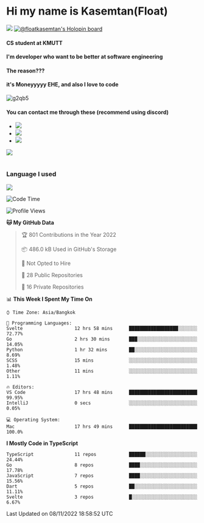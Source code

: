 # Hi my name is Kasemtan(Float)
![](https://64.media.tumblr.com/9c2a8f831efe8da556ffbf89cebb52c9/b86c1ab833a37e32-93/s1280x1920/d000dc22f75df64be2bc150f5fa69c4f6df6bb07.gifv)
[![@floatkasemtan's Holopin board](https://holopin.me/floatkasemtan)](https://holopin.io/@floatkasemtan)
#### CS student at KMUTT
#### I'm developer who want to be better at software engineering
#### The reason???
#### it's Moneyyyyy EHE, and also I love to code
![g2qb5](https://user-images.githubusercontent.com/69688279/175812510-9235eaf7-72f7-40d3-b163-56efa9aa5c6b.gif)

#### You can contact me through these (recommend using discord)
- [![](https://img.shields.io/badge/Discord-5865F2?logo=Discord&logoColor=white)](https://discordapp.com/users/278155096225742848)
- [![](https://img.shields.io/badge/Facebook-1877F2?logo=facebook&logoColor=white)](https://www.facebook.com/float.teavasirichokchai/)
- [![](https://img.shields.io/badge/linkedin-0A66C2?logo=linkedin&logoColor=white)](https://www.linkedin.com/in/kasemtan-teavasirichokchai-975531227/)

[![](https://github-readme-stats.vercel.app/api?username=FloatKasemtan&show_icons=true&theme=nightowl)]()
#
### Language I used
[![](https://github-readme-stats.vercel.app/api/top-langs/?username=FloatKasemtan&layout=compact&theme=nightowl)]()
<!--START_SECTION:waka-->
![Code Time](http://img.shields.io/badge/Code%20Time-788%20hrs%2027%20mins-blue)

![Profile Views](http://img.shields.io/badge/Profile%20Views-6-blue)

**🐱 My GitHub Data** 

> 🏆 801 Contributions in the Year 2022
 > 
> 📦 486.0 kB Used in GitHub's Storage 
 > 
> 🚫 Not Opted to Hire
 > 
> 📜 28 Public Repositories 
 > 
> 🔑 16 Private Repositories  
 > 
📊 **This Week I Spent My Time On** 

```text
⌚︎ Time Zone: Asia/Bangkok

💬 Programming Languages: 
Svelte                   12 hrs 58 mins      ██████████████████░░░░░░░   72.77% 
Go                       2 hrs 30 mins       ███░░░░░░░░░░░░░░░░░░░░░░   14.05% 
Python                   1 hr 32 mins        ██░░░░░░░░░░░░░░░░░░░░░░░   8.69% 
SCSS                     15 mins             ░░░░░░░░░░░░░░░░░░░░░░░░░   1.48% 
Other                    11 mins             ░░░░░░░░░░░░░░░░░░░░░░░░░   1.11%

🔥 Editors: 
VS Code                  17 hrs 48 mins      █████████████████████████   99.95% 
IntelliJ                 0 secs              ░░░░░░░░░░░░░░░░░░░░░░░░░   0.05%

💻 Operating System: 
Mac                      17 hrs 49 mins      █████████████████████████   100.0%

```

**I Mostly Code in TypeScript** 

```text
TypeScript               11 repos            ██████░░░░░░░░░░░░░░░░░░░   24.44% 
Go                       8 repos             ████░░░░░░░░░░░░░░░░░░░░░   17.78% 
JavaScript               7 repos             ████░░░░░░░░░░░░░░░░░░░░░   15.56% 
Dart                     5 repos             ██░░░░░░░░░░░░░░░░░░░░░░░   11.11% 
Svelte                   3 repos             █░░░░░░░░░░░░░░░░░░░░░░░░   6.67%

```



 Last Updated on 08/11/2022 18:58:52 UTC
<!--END_SECTION:waka-->
<!--
**FloatKasemtan/FloatKasemtan** is a ✨ _special_ ✨ repository because its `README.md` (this file) appears on your GitHub profile.

Here are some ideas to get you started:

- 🔭 I’m currently working on ...
- 🌱 I’m currently learning ...
- 👯 I’m looking to collaborate on ...
- 🤔 I’m looking for help with ...
- 💬 Ask me about ...
- 📫 How to reach me: ...
- 😄 Pronouns: ...
- ⚡ Fun fact: ...
-->

